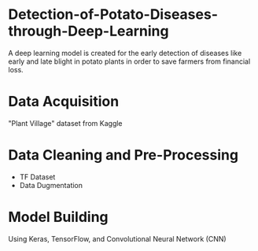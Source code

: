 # Detection-of-Potato-Diseases-through-Deep-Learning
A deep learning model is created for the early detection of diseases like early and late blight in potato plants in order to save farmers from financial loss. 
# Data Acquisition
"Plant Village" dataset from Kaggle
# Data Cleaning and Pre-Processing
* TF Dataset
* Data Dugmentation
# Model Building
Using Keras, TensorFlow, and Convolutional Neural Network (CNN)

